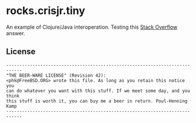 # rocks.crisjr.tiny

An example of Clojure/Java interoperation. Testing this [Stack Overflow](http://stackoverflow.com/questions/2181774/calling-clojure-from-java) answer.

## License

```
----------------------------------------------------------------------------
"THE BEER-WARE LICENSE" (Revision 42):
<phk@FreeBSD.ORG> wrote this file. As long as you retain this notice you
can do whatever you want with this stuff. If we meet some day, and you think
this stuff is worth it, you can buy me a beer in return. Poul-Henning Kamp
----------------------------------------------------------------------------
```
